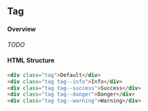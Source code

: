 ## Tag

#### Overview
_TODO_

#### HTML Structure
```html
<div class="tag">Default</div>
<div class="tag tag--info">Info</div>
<div class="tag tag--success">Success</div>
<div class="tag tag--danger">Danger</div>
<div class="tag tag--warning">Warning</div>
```
